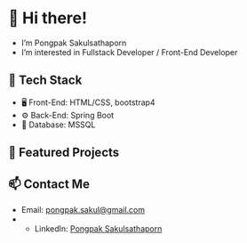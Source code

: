 # 👋 Hi there!   
- I’m Pongpak Sakulsathaporn
- I’m interested in Fullstack Developer / Front-End Developer
## 🔹 Tech Stack  
- 🖥️ Front-End: HTML/CSS, bootstrap4 
- ⚙️ Back-End: Spring Boot  
- 💾 Database: MSSQL  

## 🚀 Featured Projects
<!---
🔹 [Course Registration Web App](https://github.com/yourusername/course-app)  
🔹 [JavaScript Calculator](https://github.com/yourusername/js-calculator)  
--->

## 📫 Contact Me
- Email: pongpak.sakul@gmail.com
- - LinkedIn: [Pongpak Sakulsathaporn](linkedin.com/in/pongpak-sakulsathaporn-8b6a4b343) 

<!---
PongpakSakul/PongpakSakul is a ✨ special ✨ repository because its `README.md` (this file) appears on your GitHub profile.
You can click the Preview link to take a look at your changes.
--->
